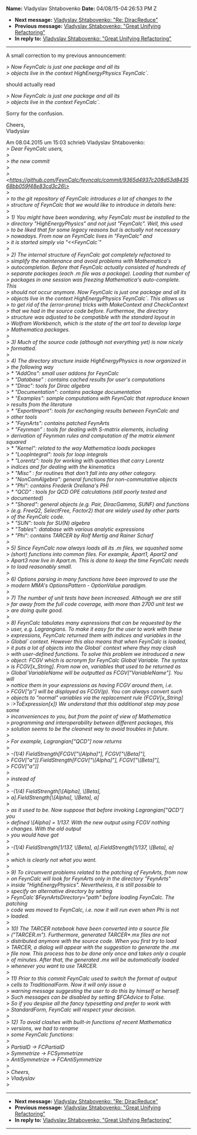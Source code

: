 **Name:** Vladyslav Shtabovenko
**Date:** 04/08/15-04:26:53 PM Z

  - **Next message:** [Vladyslav Shtabovenko: "Re:
    DiracReduce"](0872.html)
  - **Previous message:** [Vladyslav Shtabovenko: "Great Unifying
    Refactoring"](0870.html)
  - **In reply to:** [Vladyslav Shtabovenko: "Great Unifying
    Refactoring"](0870.html)

-----

A small correction to my previous announcement:  

*\> Now FeynCalc is just one package and all its*  
*\> objects live in the context HighEnergyPhysics\`FeynCalc\`.*  

should actually read  

*\> Now FeynCalc is just one package and all its*  
*\> objects live in the context FeynCalc\`.*  

Sorry for the confusion.  

Cheers,  
Vladyslav  

Am 08.04.2015 um 15:03 schrieb Vladyslav Shtabovenko:  
*\> Dear FeynCalc users,*  
*\>*  
*\> the new commit*  
*\>*  
*\>
\<https://github.com/FeynCalc/feyncalc/commit/9365d4937c208d53d843568bb059f48e83cd3c26\>*  
*\>*  
*\> to the git repository of FeynCalc introduces a lot of changes to
the*  
*\> structure of FeynCalc that we would like to introduce in details
here:*  
*\>*  
*\> 1) You might have been wondering, why FeynCalc must be installed to
the*  
*\> directory "HighEnergyPhysics" and not just "FeynCalc". Well, this
used*  
*\> to be liked that for some legacy reasons but is actually not
necessary*  
*\> nowadays. From now on FeynCalc lives in "FeynCalc" and*  
*\> it is started simply via "\<\<FeynCalc\`"*  
*\>*  
*\> 2) The internal structure of FeynCalc got completely refactored
to*  
*\> simplify the maintenance and avoid problems with Mathematica's*  
*\> autocompletion. Before that FeynCalc actually consisted of hundreds
of*  
*\> separate packages (each .m file was a package). Loading that number
of*  
*\> packages in one session was freezing Mathematica's auto-complete.
This*  
*\> should not occur anymore. Now FeynCalc is just one package and all
its*  
*\> objects live in the context HighEnergyPhysics\`FeynCalc\`. This
allows us*  
*\> to get rid of the (error-prone) tricks with MakeContext and
CheckContext*  
*\> that we had in the source code before. Furthermoe, the directory*  
*\> structure was adjusted to be compatible with the standard layout
in*  
*\> Wolfram Workbench, which is the state of the art tool to develop
large*  
*\> Mathematica packages.*  
*\>*  
*\> 3) Much of the source code (although not everything yet) is now
nicely*  
*\> formatted.*  
*\>*  
*\> 4) The directory structure inside HighEnergyPhysics is now organized
in*  
*\> the following way*  
*\> \* "AddOns": small user addons for FeynCalc*  
*\> \* "Database" : contains cached results for user's computations*  
*\> \* "Dirac": tools for Dirac algebra*  
*\> \* "Documentation": contains package documentation*  
*\> \* "Examples": sample computations with FeynCalc that reproduce
known*  
*\> results from the literature*  
*\> \* "ExportImport": tools for exchanging results between FeynCalc
and*  
*\> other tools*  
*\> \* "FeynArts": contains patched FeynArts*  
*\> \* "Feynman" : tools for dealing with S-matrix elements,
including*  
*\> derivation of Feynman rules and computation of the matrix element
squared*  
*\> \* "Kernel": related to the way Mathematica loads packages*  
*\> \* "LoopIntegral": tools for loop integrals*  
*\> \* "Lorentz": tools for working with quantities that carry
Lorentz*  
*\> indices and for dealing with the kinematics*  
*\> \* "Misc" : for routines that don't fall into any other category.*  
*\> \* "NonComAlgebra": general functions for non-commutative objects*  
*\> \* "Phi": contains Frederik Orellana's PHI*  
*\> \* "QCD" : tools for QCD OPE calculations (still poorly tested
and*  
*\> documented)*  
*\> \* "Shared": general objects (e.g. Pair, DiracGamma, SUNF) and
functions*  
*\> (e.g. FreeQ2, SelectFree, Factor2) that are widely used by other
parts*  
*\> of the FeynCalc code.*  
*\> \* "SUN": tools for SU(N) algebra*  
*\> \* "Tables": database with various analytic expressions*  
*\> \* "Phi": contains TARCER by Rolf Mertig and Rainer Scharf*  
*\>*  
*\> 5) Since FeynCalc now always loads all its .m files, we squashed
some*  
*\> (short) functions into common files. For example, Apart1, Apart2
and*  
*\> Apart3 now live in Apart.m. This is done to keep the time FeynCalc
needs*  
*\> to load reasonably small.*  
*\>*  
*\> 6) Options parsing in many functions have been improved to use
the*  
*\> modern MMA's OptionsPattern - OptionValue paradigm.*  
*\>*  
*\> 7) The number of unit tests have been increased. Although we are
still*  
*\> far away from the full code coverage, with more than 2700 unit test
we*  
*\> are doing quite good.*  
*\>*  
*\> 8) FeynCalc tabulates many expressions that can be requested by
the*  
*\> user, e.g. Lagrangians. To make it easy for the user to work with
these*  
*\> expressions, FeynCalc returned them with indices and variables in
the*  
*\> Global\` context. However this also means that when FeynCalc is
loaded,*  
*\> it puts a lot of objects into the Global\` context where they may
clash*  
*\> with user-defined functions. To solve this problem we introduced a
new*  
*\> object: FCGV which is acronym for FeynCalc Global Variable. The
syntax*  
*\> is FCGV[x\_String]. From now on, variables that used to be
returned as*  
*\> Global\`VariableName will be outputted as
FCGV["VariableName"]. You will*  
*\> nottice them in your expressions as having FCGV around them, i.e.*  
*\> FCGV["p"] will be displayed as FCGV(p). You can always
convert such*  
*\> objects to "normal" variables via the replacement rule
{FCGV[x\_String]*  
*\> :\>ToExpression[x]} We understand that this additional step
may pose some*  
*\> inconveniences to you, but from the point of view of Mathematica*  
*\> programming and interoperability between different packages, this*  
*\> solution seems to be the cleanest way to avoid troubles in
future.*  
*\>*  
*\> For example, Lagrangian["QCD"] now returns*  
*\>*  
*\> -(1/4) FieldStrength[FCGV["\\[Alpha]"],
FCGV["\\[Beta]"],*  
*\>
FCGV["a"]].FieldStrength[FCGV["\\[Alpha]"],
FCGV["\\[Beta]"],*  
*\> FCGV["a"]]*  
*\>*  
*\> instead of*  
*\>*  
*\> -(1/4) FieldStrength[\\[Alpha], \\[Beta],*  
*\> a].FieldStrength[\\[Alpha], \\[Beta],
a]*  
*\>*  
*\> as it used to be. Now suppose that before invoking
Lagrangian["QCD"] you*  
*\> defined \\[Alpha] = 1/137. With the new output using FCGV
nothing*  
*\> changes. With the old output*  
*\> you would have got*  
*\>*  
*\> -(1/4) FieldStrength[1/137, \\[Beta],
a].FieldStrength[1/137, \\[Beta], a]*  
*\>*  
*\> which is clearly not what you want.*  
*\>*  
*\> 9) To circumvent problems related to the patching of FeynArts, from
now*  
*\> on FeynCalc will look for FeynArts only in the directory
"FeynArts"*  
*\> inside "HighEnergyPhysics". Nevertheless, it is still possible to*  
*\> specify an alternative directory by setting*  
*\> FeynCalc\`$FeynArtsDirectory="path" before loading FeynCalc. The
patching*  
*\> code was moved to FeynCalc, i.e. now it will run even when Phi is
not*  
*\> loaded.*  
*\>*  
*\> 10) The TARCER notebook have been converted into a source file*  
*\> ("TARCER.m"). Furthermore, generated TARCER\*.mx files are not*  
*\> distributed anymore with the source code. When you first try to
load*  
*\> TARCER, a dialog will appear with the suggestion to generate the
.mx*  
*\> file now. This process has to be done only once and takes only a
couple*  
*\> of minutes. After that, the generated .mx will be automatically
loaded*  
*\> whenever you want to use TARCER.*  
*\>*  
*\> 11) Prior to this commit FeynCalc used to switch the format of
output*  
*\> cells to TraditionalForm. Now it will only issue a*  
*\> warning message suggesting the user to do this by himself or
herself.*  
*\> Such messages can be disabled by setting $FCAdvice to False.*  
*\> So if you despise all the fancy typesetting and prefer to work
with*  
*\> StandardForm, FeynCalc will respect your decision.*  
*\>*  
*\> 12) To avoid clashes with built-in functions of recent
Mathematica*  
*\> versions, we had to rename*  
*\> some FeynCalc functions:*  
*\>*  
*\> PartialD -\> FCPartialD*  
*\> Symmetrize -\> FCSymmetrize*  
*\> AntiSymmetrize -\> FCAntiSymmetrize*  
*\>*  
*\> Cheers,*  
*\> Vladyslav*  
*\>*  

-----

  - **Next message:** [Vladyslav Shtabovenko: "Re:
    DiracReduce"](0872.html)
  - **Previous message:** [Vladyslav Shtabovenko: "Great Unifying
    Refactoring"](0870.html)
  - **In reply to:** [Vladyslav Shtabovenko: "Great Unifying
    Refactoring"](0870.html)

-----

